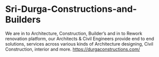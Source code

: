 # Sri-Durga-Constructions-and-Builders
We are in to Architecture, Construction, Builder’s and in to Rework renovation platform, our Architects &amp; Civil Engineers provide end to end solutions, services across various kinds of Architecture designing, Civil Construction, interior and more.
https://durgaconstructions.com/
